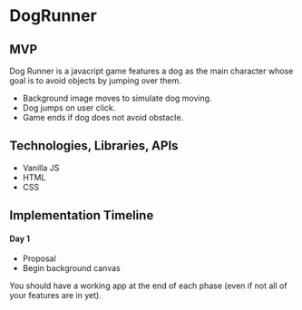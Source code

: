 # DogRunner


## MVP
Dog Runner is a javacript game features a dog as the main character whose goal is to avoid objects by jumping over them. 

- Background image moves to simulate dog moving.
- Dog jumps on user click.
- Game ends if dog does not avoid obstacle.

## Technologies, Libraries, APIs
- Vanilla JS
- HTML
- CSS

## Implementation Timeline
#### Day 1
- Proposal
- Begin background canvas

You should have a working app at the end of each phase (even if not all of your features are in yet).